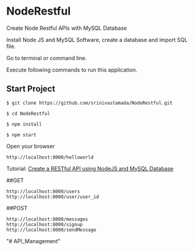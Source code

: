 # NodeRestful
Create Node Restful APIs with MySQL Database

Install Node JS and MySQL Software, create a database and import SQL file. 

Go to terminal or command line.

Execute following commands to run this application.

## Start Project
```
$ git clone https://github.com/srinivastamada/NodeRestful.git

$ cd NodeRestful

$ npm install

$ npm start

```

Open your browser
```
http://localhost:8000/helloworld
```


Tutorial: <a href="http://www.9lessons.info/2017/02/create-restful-api-nodejs-mysql.html">Create a RESTful API using NodeJS and MySQL Database</a>

##GET

```
http://localhost:8000/users
http://localhost:8000/user/user_id
```

##POST

```
http://localhost:8000/messages
http://localhost:8000/signup
http://localhost:8000/sendMessage
```
"# API_Management" 
